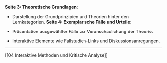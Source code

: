 **Seite 3: Theoretische Grundlagen**:

- Darstellung der Grundprinzipien und Theorien hinter den Lernkategorien.
**Seite 4: Exemplarische Fälle und Urteile**:

- Präsentation ausgewählter Fälle zur Veranschaulichung der Theorie.
- Interaktive Elemente wie Fallstudien-Links und Diskussionsanregungen.

---
[[04 Interaktive Methoden und Kritische Analyse]]